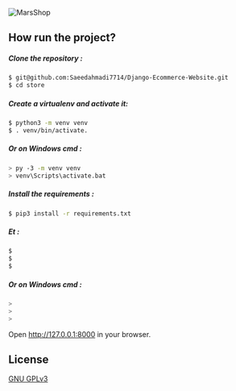 ![MarsShop](https://user-images.githubusercontent.com/71176889/136710419-08e4ded8-f0e7-4023-8af6-e8a81e9ce206.gif)





## How run the project?
##### Clone the repository :
```bash
$ git@github.com:Saeedahmadi7714/Django-Ecommerce-Website.git
$ cd store
```
##### Create a virtualenv and activate it:
 ```bash
$ python3 -m venv venv
$ . venv/bin/activate.
```
##### Or on Windows cmd : 
 ```bash
> py -3 -m venv venv
> venv\Scripts\activate.bat
```
##### Install the requirements :
```bash
$ pip3 install -r requirements.txt
```
#####  Et :
```bash
$ 
$ 
$ 
```
##### Or on Windows cmd : 
```bash
> 
> 
> 
```
Open http://127.0.0.1:8000 in your browser. 
## License
[GNU GPLv3](https://https://choosealicense.com/licenses/gpl-3.0/)






